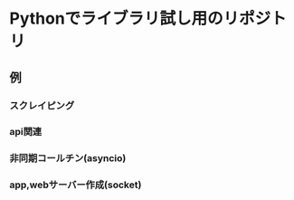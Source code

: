 # Pythonでライブラリ試し用のリポジトリ

## 例

### スクレイピング
### api関連
### 非同期コールチン(asyncio)
### app,webサーバー作成(socket)

